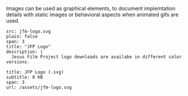 Images can be used as graphical elements, to document implemtation details with static images or behavioral aspects when animated gifs are used.

```image
src: jfm-logo.svg
plain: false
span: 3
title: "JFP Logo"
description: |
  Jesus Film Project logo downloads are availabe in different color versions.
```

```download
title: JFP Logo (.svg)
subtitle: 8 KB
span: 3
url: /assets/jfm-logo.svg
```
